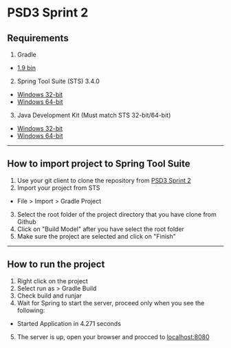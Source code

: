 PSD3 Sprint 2
=============

## Requirements

1. Gradle
  * [1.9 bin](http://services.gradle.org/distributions/gradle-1.9-bin.zip)
2. Spring Tool Suite (STS) 3.4.0
  * [Windows 32-bit](http://download.springsource.com/release/STS/3.4.0/dist/e4.3/spring-tool-suite-3.4.0.RELEASE-e4.3.1-win32-installer.exe)
  * [Windows 64-bit](http://download.springsource.com/release/STS/3.4.0/dist/e4.3/spring-tool-suite-3.4.0.RELEASE-e4.3.1-win32-x86_64-installer.exe)
3. Java Development Kit (Must match STS 32-bit/64-bit)
  * [Windows 32-bit](http://download.oracle.com/otn-pub/java/jdk/7u45-b18/jdk-7u45-windows-i586.exe)
  * [Windows 64-bit](http://download.oracle.com/otn-pub/java/jdk/7u45-b18/jdk-7u45-windows-x64.exe)

---

## How to import project to Spring Tool Suite

1. Use your git client to clone the repository from [PSD3 Sprint 2](https://github.com/mOcentury/PSD3_Sprint_2.git)
2. Import your project from STS
  * File > Import > Gradle Project
3. Select the root folder of the project directory that you have clone from Github
4. Click on "Build Model" after you have select the root folder
5. Make sure the project are selected and click on "Finish"

---

## How to run the project

1. Right click on the project
2. Select run as > Gradle Build
3. Check build and runjar
4. Wait for Spring to start the server, proceed only when you see the following:
 * Started Application in 4.271 seconds
5. The server is up, open your browser and procced to [localhost:8080](http://localhost:8080/NewSession)
